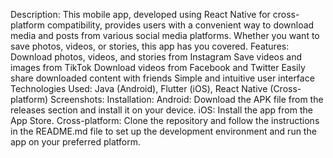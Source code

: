 Description: This mobile app, developed using React Native for cross-platform compatibility, provides users with a convenient way to download media and posts from various social media platforms. Whether you want to save photos, videos, or stories, this app has you covered.
Features:
Download photos, videos, and stories from Instagram
Save videos and images from TikTok
Download videos from Facebook and Twitter
Easily share downloaded content with friends
Simple and intuitive user interface
Technologies Used: Java (Android), Flutter (iOS), React Native (Cross-platform)
Screenshots:
Installation:
Android: Download the APK file from the releases section and install it on your device.
iOS: Install the app from the App Store.
Cross-platform: Clone the repository and follow the instructions in the README.md file to set up the development environment and run the app on your preferred platform.
